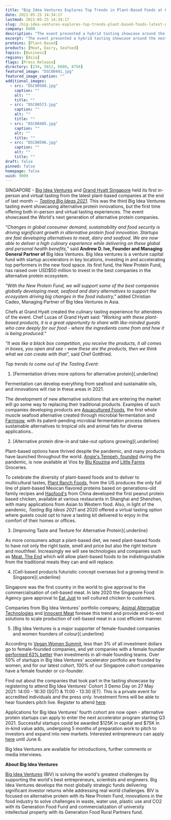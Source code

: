 ```yaml
---
title: "Big Idea Ventures Explores Top Trends in Plant-Based Foods at Latest Grand Hyatt Tasting Showcase"
date: 2021-05-25 14:34:17
lastmod: 2021-05-25 14:34:17
slug: /big-idea-ventures-explores-top-trends-plant-based-foods-latest-grand-hyatt-tasting
company: 6600
description: "The event presented a hybrid tasting showcase around the next generation of alternative proteins and shares six of the hottest trends in plant- and cell-based products"
excerpt: "The event presented a hybrid tasting showcase around the next generation of alternative proteins and shares six of the hottest trends in plant- and cell-based products"
proteins: [Plant-Based]
products: [Meat, Dairy, Seafood]
topics: [Business]
regions: [Asia]
flags: [Press Release]
directory: [234, 5812, 6600, 8756]
featured_image: "DSC00441.jpg"
featured_image_caption: ""
additional_images:
  - src: "DSC00508.jpg"
    caption: ""
    alt: ""
    title: ""
  - src: "DSC00573.jpg"
    caption: ""
    alt: ""
    title: ""
  - src: "DSC00485.jpg"
    caption: ""
    alt: ""
    title: ""
  - src: "DSC00596.jpg"
    caption: ""
    alt: ""
    title: ""
draft: false
pinned: false
homepage: false
uuid: 9009
---
```

SINGAPORE - [Big Idea Ventures](https://bigideaventures.com/) and [Grand
Hyatt
Singapore](https://www.hyatt.com/en-US/hotel/singapore/grand-hyatt-singapore/sinrs?src=adm_sem_agn_pfx_corp_apac_other_PFX_Search_Google_ASPAC_ASPAC_SINRS_BR_Hyatt_SG_EN_SINRS_BR_Exact_Rooms_SG_EN_Grand+Hyatt+Singapore&gclid=CjwKCAjwnPOEBhA0EiwA609ReUZF5_8asno-EUcZIep6HGfYjc41qmlFy_MuepnNYZFD7-DfV0ULmBoCQT0QAvD_BwE&gclsrc=aw.ds)
held its first in-person and virtual tasting from the latest plant-based
companies at the end of last month -- [*Tasting Big Ideas
2021*](https://tastingbigideas.com/). This was the third Big Idea
Ventures tasting event showcasing alternative protein innovations, but
the first time offering both in-person and virtual tasting experiences.
The event showcased the World's next generation of alternative protein
companies.

*"Changes in global consumer demand, sustainability and food security is
driving significant growth in alternative protein food innovation.
Startups are fast developing alternatives to meat, dairy and seafood. We
are now able to deliver a high culinary experience while delivering on
these global and personal health benefits,\"* said **Andrew D. Ive,
Founder and Managing General Partner of** Big Idea Ventures. Big Idea
ventures is a venture capital fund with startup accelerators in key
locations, investing in and accelerating top performers in the new food
space. Its first fund, the New Protein Fund, has raised over USD\$50
million to invest in the best companies in the alternative protein
ecosystem.

*"With the New Protein Fund, we will support some of the best companies
globally developing meat, seafood and dairy alternatives to support the
ecosystem driving big changes in the food industry,"* added Christian
Cadeo, Managing Partner of Big Idea Ventures in Asia.

Chefs at Grand Hyatt created the culinary tasting experience for
attendees of the event. Chef Lucas of Grand Hyatt said: *"Working with
these plant-based products, it is a great opportunity to share with
like-minded guests who care deeply for our food - where the ingredients
come from and how it is being produced."*

*"It was like a black box competition, you receive the products, it all
comes in boxes, you open and see - wow these are the products, then we
think what we can create with that",* said Chef Gottfried.

*Top trends to come out of the Tasting Event:*

1.  [Fermentation drives more options for alternative
    protein]{.underline}

Fermentation can develop everything from seafood and sustainable oils,
and innovations will rise in these areas in 2021.

The development of new alternative solutions that are entering the
market will go some way to replacing their traditional products.
Examples of such companies developing products are [Aquacultured
Foods](https://www.aquaculturedfoods.com/), the first whole muscle
seafood alternative created through microbial fermentation and
[Farmsow](https://farmsow.com/), with its patent-pending microbial
fermentation process delivers sustainable alternatives to tropical oils
and animal fats for diverse applications..

2.  [Alternative protein dine-in and take-out options
    growing]{.underline}

Plant-based options have thrived despite the pandemic, and many products
have launched throughout the world. [Angie\'s Tempeh,
founded](https://angiestempeh.com/) during the pandemic, is now
available at Vios by [Blu Kouzina](https://blukouzina.com/) and [Little
Farms](https://littlefarms.com/) Groceries.

To celebrate the diversity of plant-based foods and to deliver to
multicultural tastes, [Plant Ranch
Foods](https://www.plantranchfoods.com/), from the US produces the only
full line of plant-based Mexican flavored proteins based on
generations-old family recipes and [Haofood\'s](https://www.haofood.co/)
from China developed the first peanut protein based chicken, available
at various restaurants in Shanghai and Shenzhen, with many applications
from Asian to Western food. Also, in light of the pandemic, *Tasting Big
Ideas 2021* and 2020 offered a virtual tasting option where guests could
opt to have a tasting kit delivered to enjoy in the comfort of their
homes or offices.

3.  [Improving Taste and Texture for Alternative Protein]{.underline}

As more consumers adopt a plant-based diet, we need plant-based foods to
have not only the right taste, smell and price but also the right
texture and mouthfeel. Increasingly we will see technologies and
companies such as [Meat. The End](https://www.meattheend.tech/) which
will allow plant-based foods to be indistinguishable from the
traditional meats they can and will replace.

4.  [Cell-based products futuristic concept overseas but a growing trend
    in Singapore]{.underline}

Singapore was the first country in the world to give approval to the
commercialisation of cell-based meat. In late 2020 the Singapore Food
Agency gave approval to [Eat
Just](https://www.ju.st/stories/plant-based-eggs?gclid=CjwKCAjwnPOEBhA0EiwA609ReamrQAXZqoZXUdOvGayU1gc-6kNKU-S0D4G7b5sK3foeRQLF97gdkhoCIDcQAvD_BwE)
to sell cultured chicken to customers.

Companies from Big Idea Ventures' portfolio company, [Animal Alternative
Technologies](https://www.animalalternativetechnologies.com/) and
[Innocent Meat](https://www.innocent-meat.com/) foresee this trend and
provide end-to-end solutions to scale production of cell-based meat in a
cost efficient manner.

5.  [Big Idea Ventures is a major supporter of female-founded companies
    and women founders of colour]{.underline}

According to [Vegan Women
Summit](https://veganwomensummit.com/pathfinder), less than 3% of all
investment dollars go to female-founded companies, and yet companies
with a female founder [performed 63%
better](https://vegconomist.com/society/investments-in-female-led-companies-perform-63-better-than-in-all-male-founding-teams/)
than investments in all-male founding teams. Over 50% of startups in Big
Idea Ventures' accelerator portfolio are founded by women, and for our
latest cohort, 100% of our Singapore cohort companies have a female
founder or co-founder.

Find out about the companies that took part in the tasting showcase by
registering to attend Big Idea Ventures' Cohort 3 Demo Day on 27 May
2021: 14:00 - 16:30 (SGT) & 11:00 - 13:30 (ET). This is a private event
for accredited individuals and the press only. Investment firms will be
able to hear founders pitch live. Register to attend
[here](https://docs.google.com/forms/d/e/1FAIpQLScekCrC8_H19EIWiLDFrS1rIK1kYhRmxz7OrXI-83zMIZWzaA/viewform).

Applications for Big Idea Ventures' fourth cohort are now open -
alternative protein startups can apply to enter the next accelerator
program starting Q3 2021. Successful startups could be awarded \$125K in
capital and \$75K in in-kind value adds, undergoing 5 months of
preparation work to pitch to investors and expand into new markets.
Interested entrepreneurs can apply
[here](https://bigideaventures.proseeder.com/application/start) until
June 6.

Big Idea Ventures are available for introductions, further comments or
media interviews.

**About Big Idea Ventures**

[Big Idea Ventures](https://bigideaventures.com/) (BIV) is solving the
world\'s greatest challenges by supporting the world's best
entrepreneurs, scientists and engineers. Big Idea Ventures develops the
most globally strategic funds delivering significant investor returns
while addressing real world challenges. BIV is focused on alternative
protein with its New Protein Fund, innovations in the food industry to
solve challenges in waste, water use, plastic use and CO2 with its
Generation Food Fund and commercialization of university intellectual
property with its Generation Food Rural Partners fund.
